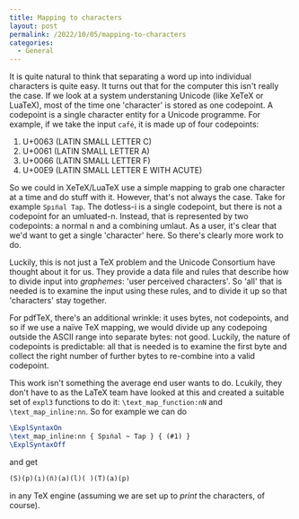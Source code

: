 ```yaml
---
title: Mapping to characters
layout: post
permalink: /2022/10/05/mapping-to-characters
categories:
  - General
---
```


It is quite natural to think that separating a word up into individual
characters is quite easy. It turns out that for the computer this isn't really
the case. If we look at a system understaning Unicode (like XeTeX or LuaTeX),
most of the time one 'character' is stored as one codepoint. A codepoint is a
single character entity for a Unicode programme. For example, if we take the
input `café`, it is made up of four codepoints:

1. U+0063 (LATIN SMALL LETTER C)
2. U+0061 (LATIN SMALL LETTER A)
3. U+0066 (LATIN SMALL LETTER F)
4. U+00E9 (LATIN SMALL LETTER E WITH ACUTE)

So we could in XeTeX/LuaTeX use a simple mapping to grab one character at a time
and do stuff with it. However, that's not always the case. Take for example
`Spın̈al Tap`. The dotless-i is a single codepoint, but there is not a codepoint
for an umluated-n. Instead, that is represented by two codepoints: a normal n
and a combining umlaut. As a user, it's clear that we'd want to get a single
'character' here. So there's clearly more work to do.

Luckily, this is not just a TeX problem and the Unicode Consortium have thought
about it for us. They provide a data file and rules that describe how to divide
input into _graphemes_: 'user perceived characters'.  So 'all' that is needed is
to examine the input using these rules, and to divide it up so that 'characters'
stay together.

For pdfTeX, there's an additional wrinkle: it uses bytes, not codepoints, and so
if we use a naïve TeX mapping, we would divide up any codepoing outside the
ASCII range into separate bytes: not good. Luckily, the nature of codepoints is
predictable: all that is needed is to examine the first byte and collect the
right number of further bytes to re-combine into a valid codepoint.

This work isn't something the average end user wants to do. Lcukily, they don't
have to as the LaTeX team have looked at this and created a suitable set of
`expl3` functions to do it: `\text_map_function:nN` and `\text_map_inline:nn`.
So for example we can do
```latex
\ExplSyntaxOn
\text_map_inline:nn { Spın̈al ~ Tap } { (#1) }
\ExplSyntaxOff
```
and get
```latex
(S)(p)(ı)(n̈)(a)(l)( )(T)(a)(p)
```
in any TeX engine (assuming we are set up to _print_ the characters, of course).
